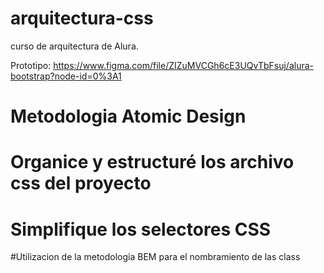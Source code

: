 # arquitectura-css
curso de arquitectura de Alura. 

Prototipo: https://www.figma.com/file/ZIZuMVCGh6cE3UQvTbFsuj/alura-bootstrap?node-id=0%3A1


# Metodologia Atomic Design
# Organice y estructuré los archivo css del proyecto
# Simplifique los selectores CSS
#Utilizacion de la metodologia BEM para el nombramiento de las class




